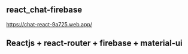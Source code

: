 ## react_chat-firebase

https://chat-react-9a725.web.app/

## **Reactjs + react-router + firebase + material-ui**
